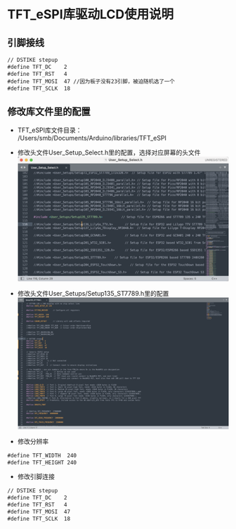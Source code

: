 # TFT_eSPI库驱动LCD使用说明

## 引脚接线
```
// DSTIKE stepup
#define TFT_DC    2
#define TFT_RST   4
#define TFT_MOSI  47 //因为板子没有23引脚，被迫随机选了一个
#define TFT_SCLK  18
```

## 修改库文件里的配置
* TFT_eSPI库文件目录： /Users/smb/Documents/Arduino/libraries/TFT_eSPI

* 修改头文件User_Setup_Select.h里的配置，选择对应屏幕的头文件
![User_Setup_Select.h的图片](images/uss.png)

* 修改头文件User_Setups/Setup135_ST7789.h里的配置
![Setup135_ST7789.h的图片](images/st7789.png)
* 修改分辨率
```
#define TFT_WIDTH  240
#define TFT_HEIGHT 240
```
* 修改引脚连接
```
// DSTIKE stepup
#define TFT_DC    2
#define TFT_RST   4
#define TFT_MOSI  47
#define TFT_SCLK  18
```